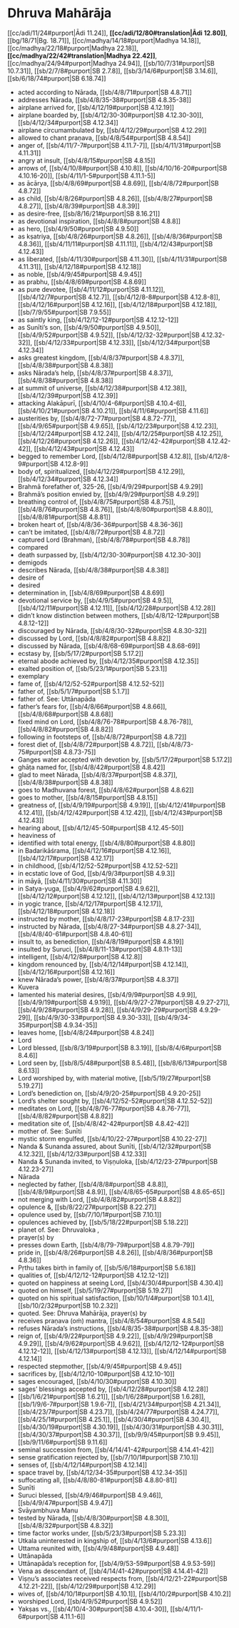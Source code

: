 # Dhruva Mahārāja

[[cc/adi/11/24#purport|Ādi 11.24]], **[[cc/adi/12/80#translation|Ādi 12.80]]**, [[bg/18/71|Bg. 18.71]], [[cc/madhya/14/18#purport|Madhya 14.18]], [[cc/madhya/22/18#purport|Madhya 22.18]], **[[cc/madhya/22/42#translation|Madhya 22.42]]**, [[cc/madhya/24/94#purport|Madhya 24.94]], [[sb/10/7/31#purport|SB 10.7.31]], [[sb/2/7/8#purport|SB 2.7.8]], [[sb/3/14/6#purport|SB 3.14.6]], [[sb/6/18/74#purport|SB 6.18.74]]

* acted according to Nārada, [[sb/4/8/71#purport|SB 4.8.71]]
* addresses Nārada, [[sb/4/8/35-38#purport|SB 4.8.35-38]]
* airplane arrived for, [[sb/4/12/19#purport|SB 4.12.19]]
* airplane boarded by, [[sb/4/12/30-30#purport|SB 4.12.30-30]], [[sb/4/12/34#purport|SB 4.12.34]]
* airplane circumambulated by, [[sb/4/12/29#purport|SB 4.12.29]]
* allowed to chant praṇava, [[sb/4/8/54#purport|SB 4.8.54]]
* anger of, [[sb/4/11/7-7#purport|SB 4.11.7-7]], [[sb/4/11/31#purport|SB 4.11.31]]
* angry at insult, [[sb/4/8/15#purport|SB 4.8.15]]
* arrows of, [[sb/4/10/8#purport|SB 4.10.8]], [[sb/4/10/16-20#purport|SB 4.10.16-20]], [[sb/4/11/1-5#purport|SB 4.11.1-5]]
* as ācārya, [[sb/4/8/69#purport|SB 4.8.69]], [[sb/4/8/72#purport|SB 4.8.72]]
* as child, [[sb/4/8/26#purport|SB 4.8.26]], [[sb/4/8/27#purport|SB 4.8.27]], [[sb/4/8/39#purport|SB 4.8.39]]
* as desire-free, [[sb/8/16/21#purport|SB 8.16.21]]
* as devotional inspiration, [[sb/4/8/8#purport|SB 4.8.8]]
* as hero, [[sb/4/9/50#purport|SB 4.9.50]]
* as kṣatriya, [[sb/4/8/26#purport|SB 4.8.26]], [[sb/4/8/36#purport|SB 4.8.36]], [[sb/4/11/11#purport|SB 4.11.11]], [[sb/4/12/43#purport|SB 4.12.43]]
* as liberated, [[sb/4/11/30#purport|SB 4.11.30]], [[sb/4/11/31#purport|SB 4.11.31]], [[sb/4/12/18#purport|SB 4.12.18]]
* as noble, [[sb/4/9/45#purport|SB 4.9.45]]
* as prabhu, [[sb/4/8/69#purport|SB 4.8.69]]
* as pure devotee, [[sb/4/11/12#purport|SB 4.11.12]], [[sb/4/12/7#purport|SB 4.12.7]], [[sb/4/12/8-8#purport|SB 4.12.8-8]], [[sb/4/12/16#purport|SB 4.12.16]], [[sb/4/12/18#purport|SB 4.12.18]], [[sb/7/9/55#purport|SB 7.9.55]]
* as saintly king, [[sb/4/12/12-12#purport|SB 4.12.12-12]]
* as Sunīti’s son, [[sb/4/9/50#purport|SB 4.9.50]], [[sb/4/9/52#purport|SB 4.9.52]], [[sb/4/12/32-32#purport|SB 4.12.32-32]], [[sb/4/12/33#purport|SB 4.12.33]], [[sb/4/12/34#purport|SB 4.12.34]]
* asks greatest kingdom, [[sb/4/8/37#purport|SB 4.8.37]], [[sb/4/8/38#purport|SB 4.8.38]]
* asks Nārada’s help, [[sb/4/8/37#purport|SB 4.8.37]], [[sb/4/8/38#purport|SB 4.8.38]]
* at summit of universe, [[sb/4/12/38#purport|SB 4.12.38]], [[sb/4/12/39#purport|SB 4.12.39]]
* attacking Alakāpurī, [[sb/4/10/4-6#purport|SB 4.10.4-6]], [[sb/4/10/21#purport|SB 4.10.21]], [[sb/4/11/6#purport|SB 4.11.6]]
* austerities by, [[sb/4/8/72-77#purport|SB 4.8.72-77]], [[sb/4/9/65#purport|SB 4.9.65]], [[sb/4/12/23#purport|SB 4.12.23]], [[sb/4/12/24#purport|SB 4.12.24]], [[sb/4/12/25#purport|SB 4.12.25]], [[sb/4/12/26#purport|SB 4.12.26]], [[sb/4/12/42-42#purport|SB 4.12.42-42]], [[sb/4/12/43#purport|SB 4.12.43]]
* begged to remember Lord, [[sb/4/12/8#purport|SB 4.12.8]], [[sb/4/12/8-9#purport|SB 4.12.8-9]]
* body of, spiritualized, [[sb/4/12/29#purport|SB 4.12.29]], [[sb/4/12/34#purport|SB 4.12.34]]
* Brahmā forefather of, 325-26, [[sb/4/9/29#purport|SB 4.9.29]]
* Brahmā’s position envied by, [[sb/4/9/29#purport|SB 4.9.29]]
* breathing control of, [[sb/4/8/75#purport|SB 4.8.75]], [[sb/4/8/76#purport|SB 4.8.76]], [[sb/4/8/80#purport|SB 4.8.80]], [[sb/4/8/81#purport|SB 4.8.81]]
* broken heart of, [[sb/4/8/36-36#purport|SB 4.8.36-36]]
* can’t be imitated, [[sb/4/8/72#purport|SB 4.8.72]]
* captured Lord (Brahman), [[sb/4/8/78#purport|SB 4.8.78]]
* compared 
* death surpassed by, [[sb/4/12/30-30#purport|SB 4.12.30-30]]
* demigods 
* describes Nārada, [[sb/4/8/38#purport|SB 4.8.38]]
* desire of 
* desired 
* determination in, [[sb/4/8/69#purport|SB 4.8.69]]
* devotional service by, [[sb/4/9/5#purport|SB 4.9.5]], [[sb/4/12/11#purport|SB 4.12.11]], [[sb/4/12/28#purport|SB 4.12.28]]
* didn’t know distinction between mothers, [[sb/4/8/12-12#purport|SB 4.8.12-12]]
* discouraged by Nārada, [[sb/4/8/30-32#purport|SB 4.8.30-32]]
* discussed by Lord, [[sb/4/8/82#purport|SB 4.8.82]]
* discussed by Nārada, [[sb/4/8/68-69#purport|SB 4.8.68-69]]
* ecstasy by, [[sb/5/17/2#purport|SB 5.17.2]]
* eternal abode achieved by, [[sb/4/12/35#purport|SB 4.12.35]]
* exalted position of, [[sb/5/23/1#purport|SB 5.23.1]]
* exemplary 
* fame of, [[sb/4/12/52-52#purport|SB 4.12.52-52]]
* father of, [[sb/5/1/7#purport|SB 5.1.7]]
* father of. See: Uttānapāda 
* father’s fears for, [[sb/4/8/66#purport|SB 4.8.66]], [[sb/4/8/68#purport|SB 4.8.68]]
* fixed mind on Lord, [[sb/4/8/76-78#purport|SB 4.8.76-78]], [[sb/4/8/82#purport|SB 4.8.82]]
* following in footsteps of, [[sb/4/8/72#purport|SB 4.8.72]]
* forest diet of, [[sb/4/8/72#purport|SB 4.8.72]], [[sb/4/8/73-75#purport|SB 4.8.73-75]]
* Ganges water accepted with devotion by, [[sb/5/17/2#purport|SB 5.17.2]]
* ghāṭa named for, [[sb/4/8/42#purport|SB 4.8.42]]
* glad to meet Nārada, [[sb/4/8/37#purport|SB 4.8.37]], [[sb/4/8/38#purport|SB 4.8.38]]
* goes to Madhuvana forest, [[sb/4/8/62#purport|SB 4.8.62]]
* goes to mother, [[sb/4/8/15#purport|SB 4.8.15]]
* greatness of, [[sb/4/9/19#purport|SB 4.9.19]], [[sb/4/12/41#purport|SB 4.12.41]], [[sb/4/12/42#purport|SB 4.12.42]], [[sb/4/12/43#purport|SB 4.12.43]]
* hearing about, [[sb/4/12/45-50#purport|SB 4.12.45-50]]
* heaviness of 
* identified with total energy, [[sb/4/8/80#purport|SB 4.8.80]]
* in Badarikāśrama, [[sb/4/12/16#purport|SB 4.12.16]], [[sb/4/12/17#purport|SB 4.12.17]]
* in childhood, [[sb/4/12/52-52#purport|SB 4.12.52-52]]
* in ecstatic love of God, [[sb/4/9/3#purport|SB 4.9.3]]
* in māyā, [[sb/4/11/30#purport|SB 4.11.30]]
* in Satya-yuga, [[sb/4/9/62#purport|SB 4.9.62]], [[sb/4/12/12#purport|SB 4.12.12]], [[sb/4/12/13#purport|SB 4.12.13]]
* in yogic trance, [[sb/4/12/17#purport|SB 4.12.17]], [[sb/4/12/18#purport|SB 4.12.18]]
* instructed by mother, [[sb/4/8/17-23#purport|SB 4.8.17-23]]
* instructed by Nārada, [[sb/4/8/27-34#purport|SB 4.8.27-34]], [[sb/4/8/40-61#purport|SB 4.8.40-61]]
* insult to, as benediction, [[sb/4/8/19#purport|SB 4.8.19]]
* insulted by Suruci, [[sb/4/8/11-13#purport|SB 4.8.11-13]]
* intelligent, [[sb/4/12/8#purport|SB 4.12.8]]
* kingdom renounced by, [[sb/4/12/14#purport|SB 4.12.14]], [[sb/4/12/16#purport|SB 4.12.16]]
* knew Nārada’s power, [[sb/4/8/37#purport|SB 4.8.37]]
* Kuvera 
* lamented his material desires, [[sb/4/9/9#purport|SB 4.9.9]], [[sb/4/9/19#purport|SB 4.9.19]], [[sb/4/9/27-27#purport|SB 4.9.27-27]], [[sb/4/9/28#purport|SB 4.9.28]], [[sb/4/9/29-29#purport|SB 4.9.29-29]], [[sb/4/9/30-33#purport|SB 4.9.30-33]], [[sb/4/9/34-35#purport|SB 4.9.34-35]]
* leaves home, [[sb/4/8/24#purport|SB 4.8.24]]
* Lord 
* Lord blessed, [[sb/8/3/19#purport|SB 8.3.19]], [[sb/8/4/6#purport|SB 8.4.6]]
* Lord seen by, [[sb/8/5/48#purport|SB 8.5.48]], [[sb/8/6/13#purport|SB 8.6.13]]
* Lord worshiped by, with material motive, [[sb/5/19/27#purport|SB 5.19.27]]
* Lord’s benediction on, [[sb/4/9/20-25#purport|SB 4.9.20-25]]
* Lord’s shelter sought by, [[sb/4/12/52-52#purport|SB 4.12.52-52]]
* meditates on Lord, [[sb/4/8/76-77#purport|SB 4.8.76-77]], [[sb/4/8/82#purport|SB 4.8.82]]
* meditation site of, [[sb/4/8/42-42#purport|SB 4.8.42-42]]
* mother of. See: Sunīti 
* mystic storm engulfed, [[sb/4/10/22-27#purport|SB 4.10.22-27]]
* Nanda & Sunanda assured, about Sunīti, [[sb/4/12/32#purport|SB 4.12.32]], [[sb/4/12/33#purport|SB 4.12.33]]
* Nanda & Sunanda invited, to Viṣṇuloka, [[sb/4/12/23-27#purport|SB 4.12.23-27]]
* Nārada 
* neglected by father, [[sb/4/8/8#purport|SB 4.8.8]], [[sb/4/8/9#purport|SB 4.8.9]], [[sb/4/8/65-65#purport|SB 4.8.65-65]]
* not merging with Lord, [[sb/4/8/82#purport|SB 4.8.82]]
* opulence &, [[sb/8/22/27#purport|SB 8.22.27]]
* opulence used by, [[sb/7/10/1#purport|SB 7.10.1]]
* opulences achieved by, [[sb/5/18/22#purport|SB 5.18.22]]
* planet of. See: Dhruvaloka , 
* prayer(s) by 
* presses down Earth, [[sb/4/8/79-79#purport|SB 4.8.79-79]]
* pride in, [[sb/4/8/26#purport|SB 4.8.26]], [[sb/4/8/36#purport|SB 4.8.36]]
* Pṛthu takes birth in family of, [[sb/5/6/18#purport|SB 5.6.18]]
* qualities of, [[sb/4/12/12-12#purport|SB 4.12.12-12]]
* quoted on happiness at seeing Lord, [[sb/4/30/4#purport|SB 4.30.4]]
* quoted on himself, [[sb/5/19/27#purport|SB 5.19.27]]
* quoted on his spiritual satisfaction, [[sb/10/1/4#purport|SB 10.1.4]], [[sb/10/2/32#purport|SB 10.2.32]]
* quoted. See: Dhruva Mahārāja, prayer(s) by 
* receives praṇava (oṁ) mantra, [[sb/4/8/54#purport|SB 4.8.54]]
* refuses Nārada’s instructions, [[sb/4/8/35-38#purport|SB 4.8.35-38]]
* reign of, [[sb/4/9/22#purport|SB 4.9.22]], [[sb/4/9/29#purport|SB 4.9.29]], [[sb/4/9/62#purport|SB 4.9.62]], [[sb/4/12/12-12#purport|SB 4.12.12-12]], [[sb/4/12/13#purport|SB 4.12.13]], [[sb/4/12/14#purport|SB 4.12.14]]
* respected stepmother, [[sb/4/9/45#purport|SB 4.9.45]]
* sacrifices by, [[sb/4/12/10-10#purport|SB 4.12.10-10]]
* sages encouraged, [[sb/4/10/30#purport|SB 4.10.30]]
* sages’ blessings accepted by, [[sb/4/12/28#purport|SB 4.12.28]]
*  [[sb/1/6/21#purport|SB 1.6.21]], [[sb/1/6/28#purport|SB 1.6.28]], [[sb/1/9/6-7#purport|SB 1.9.6-7]], [[sb/4/21/34#purport|SB 4.21.34]], [[sb/4/23/7#purport|SB 4.23.7]], [[sb/4/24/77#purport|SB 4.24.77]], [[sb/4/25/1#purport|SB 4.25.1]], [[sb/4/30/4#purport|SB 4.30.4]], [[sb/4/30/19#purport|SB 4.30.19]], [[sb/4/30/31#purport|SB 4.30.31]], [[sb/4/30/37#purport|SB 4.30.37]], [[sb/9/9/45#purport|SB 9.9.45]], [[sb/9/11/6#purport|SB 9.11.6]]
* seminal succession from, [[sb/4/14/41-42#purport|SB 4.14.41-42]]
* sense gratification rejected by, [[sb/7/10/1#purport|SB 7.10.1]]
* senses of, [[sb/4/12/14#purport|SB 4.12.14]]
* space travel by, [[sb/4/12/34-35#purport|SB 4.12.34-35]]
* suffocating all, [[sb/4/8/80-81#purport|SB 4.8.80-81]]
* Sunīti 
* Suruci blessed, [[sb/4/9/46#purport|SB 4.9.46]], [[sb/4/9/47#purport|SB 4.9.47]]
* Svāyambhuva Manu 
* tested by Nārada, [[sb/4/8/30#purport|SB 4.8.30]], [[sb/4/8/32#purport|SB 4.8.32]]
* time factor works under, [[sb/5/23/3#purport|SB 5.23.3]]
* Utkala uninterested in kingship of, [[sb/4/13/6#purport|SB 4.13.6]]
* Uttama reunited with, [[sb/4/9/48#purport|SB 4.9.48]]
* Uttānapāda 
* Uttānapāda’s reception for, [[sb/4/9/53-59#purport|SB 4.9.53-59]]
* Vena as descendant of, [[sb/4/14/41-42#purport|SB 4.14.41-42]]
* Viṣṇu’s associates received respects from, [[sb/4/12/21-22#purport|SB 4.12.21-22]], [[sb/4/12/29#purport|SB 4.12.29]]
* wives of, [[sb/4/10/1#purport|SB 4.10.1]], [[sb/4/10/2#purport|SB 4.10.2]]
* worshiped Lord, [[sb/4/9/52#purport|SB 4.9.52]]
* Yakṣas vs., [[sb/4/10/4-30#purport|SB 4.10.4-30]], [[sb/4/11/1-6#purport|SB 4.11.1-6]]
